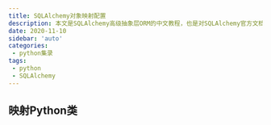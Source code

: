 ```yaml
---
title: SQLAlchemy对象映射配置
description: 本文是SQLAlchemy高级抽象层ORM的中文教程，也是对SQLAlchemy官方文档学习的一个总结
date: 2020-11-10
sidebar: 'auto'
categories:
 - python集录
tags:
 - python
 - SQLAlchemy
---
```


## 映射Python类